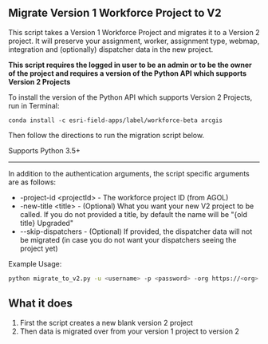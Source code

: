 ## Migrate Version 1 Workforce Project to V2

This script takes a Version 1 Workforce Project and migrates it to a Version 2 project. It will preserve your assignment, worker, assignment type, webmap, integration and (optionally) dispatcher data in the new project.

**This script requires the logged in user to be an admin or to be the owner of the project and requires a version of the Python API which supports Version 2 Projects**

To install the version of the Python API which supports Version 2 Projects, run in Terminal:
```
conda install -c esri-field-apps/label/workforce-beta arcgis
```

Then follow the directions to run the migration script below.

Supports Python 3.5+

----

In addition to the authentication arguments, the script specific arguments are as follows:

- -project-id \<projectId\> - The workforce project ID (from AGOL)
- -new-title \<title\> - (Optional) What you want your new V2 project to be called. If you do not provided a title, by default the name will be "{old title} Upgraded"
- --skip-dispatchers - (Optional) If provided, the dispatcher data will not be migrated (in case you do not want your dispatchers seeing the project yet) 

Example Usage:
```bash
python migrate_to_v2.py -u <username> -p <password> -org https://<org>.maps.arcgis.com -project-id <project-id> -new-title <title>
```

## What it does

 1. First the script creates a new blank version 2 project
 2. Then data is migrated over from your version 1 project to version 2
